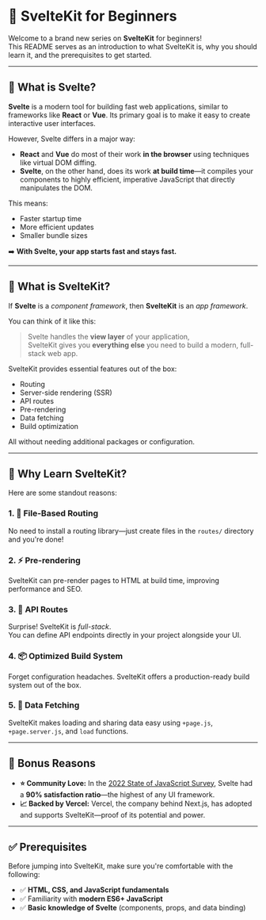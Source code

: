 # 🚀 SvelteKit for Beginners

Welcome to a brand new series on **SvelteKit** for beginners!  
This README serves as an introduction to what SvelteKit is, why you should learn it, and the prerequisites to get started.

---

## 🎯 What is Svelte?

**Svelte** is a modern tool for building fast web applications, similar to frameworks like **React** or **Vue**. Its primary goal is to make it easy to create interactive user interfaces.

However, Svelte differs in a major way:

- **React** and **Vue** do most of their work **in the browser** using techniques like virtual DOM diffing.
- **Svelte**, on the other hand, does its work **at build time**—it compiles your components to highly efficient, imperative JavaScript that directly manipulates the DOM.

This means:
- Faster startup time
- More efficient updates
- Smaller bundle sizes

➡️ **With Svelte, your app starts fast and stays fast.**

---

## 🧱 What is SvelteKit?

If **Svelte** is a *component framework*, then **SvelteKit** is an *app framework*.

You can think of it like this:

> Svelte handles the **view layer** of your application,  
> SvelteKit gives you **everything else** you need to build a modern, full-stack web app.

SvelteKit provides essential features out of the box:
- Routing
- Server-side rendering (SSR)
- API routes
- Pre-rendering
- Data fetching
- Build optimization

All without needing additional packages or configuration.

---

## 🤔 Why Learn SvelteKit?

Here are some standout reasons:

### 1. 🔁 File-Based Routing
No need to install a routing library—just create files in the `routes/` directory and you're done!

### 2. ⚡ Pre-rendering
SvelteKit can pre-render pages to HTML at build time, improving performance and SEO.

### 3. 🔌 API Routes
Surprise! SvelteKit is *full-stack*.  
You can define API endpoints directly in your project alongside your UI.

### 4. 📦 Optimized Build System
Forget configuration headaches. SvelteKit offers a production-ready build system out of the box.

### 5. 📡 Data Fetching
SvelteKit makes loading and sharing data easy using `+page.js`, `+page.server.js`, and `load` functions.

---

## 🌟 Bonus Reasons

- **⭐ Community Love:** In the [2022 State of JavaScript Survey](https://2022.stateofjs.com/en-US/libraries/front-end-frameworks/), Svelte had a **90% satisfaction ratio**—the highest of any UI framework.
- **📈 Backed by Vercel:** Vercel, the company behind Next.js, has adopted and supports SvelteKit—proof of its potential and power.

---

## ✅ Prerequisites

Before jumping into SvelteKit, make sure you're comfortable with the following:

- ✅ **HTML, CSS, and JavaScript fundamentals**
- ✅ Familiarity with **modern ES6+ JavaScript**
- ✅ **Basic knowledge of Svelte** (components, props, and data binding)